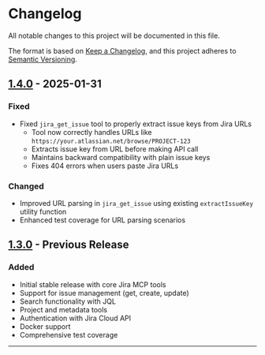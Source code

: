 # Changelog

All notable changes to this project will be documented in this file.

The format is based on [Keep a Changelog](https://keepachangelog.com/en/1.0.0/),
and this project adheres to [Semantic Versioning](https://semver.org/spec/v2.0.0.html).

## [1.4.0] - 2025-01-31

### Fixed

- Fixed `jira_get_issue` tool to properly extract issue keys from Jira URLs
  - Tool now correctly handles URLs like `https://your.atlassian.net/browse/PROJECT-123`
  - Extracts issue key from URL before making API call
  - Maintains backward compatibility with plain issue keys
  - Fixes 404 errors when users paste Jira URLs

### Changed

- Improved URL parsing in `jira_get_issue` using existing `extractIssueKey` utility function
- Enhanced test coverage for URL parsing scenarios

## [1.3.0] - Previous Release

### Added

- Initial stable release with core Jira MCP tools
- Support for issue management (get, create, update)
- Search functionality with JQL
- Project and metadata tools
- Authentication with Jira Cloud API
- Docker support
- Comprehensive test coverage

---

[1.4.0]: https://github.com/freema/mcp-jira-stdio/compare/v1.3.0...v1.4.0
[1.3.0]: https://github.com/freema/mcp-jira-stdio/releases/tag/v1.3.0
